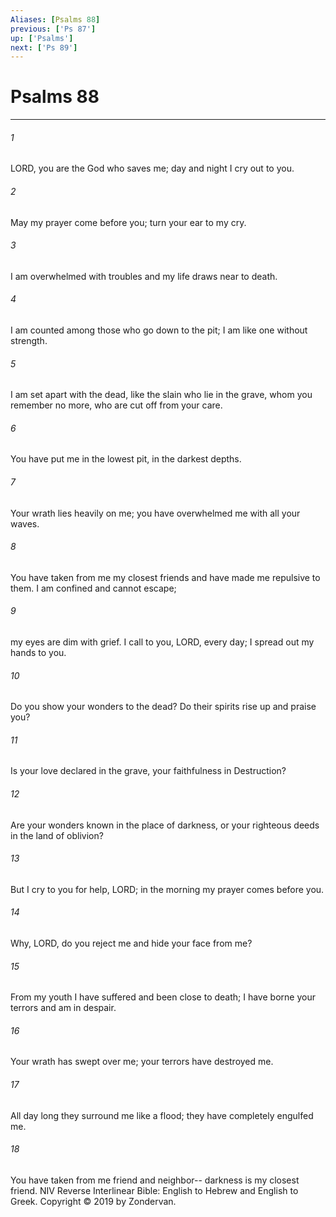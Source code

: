 ```yaml
---
Aliases: [Psalms 88]
previous: ['Ps 87']
up: ['Psalms']
next: ['Ps 89']
---
```

# Psalms 88

***


###### 1 
LORD, you are the God who saves me; day and night I cry out to you. 

###### 2 
May my prayer come before you; turn your ear to my cry. 

###### 3 
I am overwhelmed with troubles and my life draws near to death. 

###### 4 
I am counted among those who go down to the pit; I am like one without strength. 

###### 5 
I am set apart with the dead, like the slain who lie in the grave, whom you remember no more, who are cut off from your care. 

###### 6 
You have put me in the lowest pit, in the darkest depths. 

###### 7 
Your wrath lies heavily on me; you have overwhelmed me with all your waves. 

###### 8 
You have taken from me my closest friends and have made me repulsive to them. I am confined and cannot escape; 

###### 9 
my eyes are dim with grief. I call to you, LORD, every day; I spread out my hands to you. 

###### 10 
Do you show your wonders to the dead? Do their spirits rise up and praise you? 

###### 11 
Is your love declared in the grave, your faithfulness in Destruction? 

###### 12 
Are your wonders known in the place of darkness, or your righteous deeds in the land of oblivion? 

###### 13 
But I cry to you for help, LORD; in the morning my prayer comes before you. 

###### 14 
Why, LORD, do you reject me and hide your face from me? 

###### 15 
From my youth I have suffered and been close to death; I have borne your terrors and am in despair. 

###### 16 
Your wrath has swept over me; your terrors have destroyed me. 

###### 17 
All day long they surround me like a flood; they have completely engulfed me. 

###### 18 
You have taken from me friend and neighbor-- darkness is my closest friend. NIV Reverse Interlinear Bible: English to Hebrew and English to Greek. Copyright © 2019 by Zondervan.
